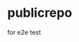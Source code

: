 # publicrepo
for e2e test































































































































































































































































































































































































































































































































































































































































































































































































































































































































































































































































































































































































































































































































































































































































































































































































































































































































































































































































































































































































































































































































































































































































































































































































































































































































































































































































































































































































































































